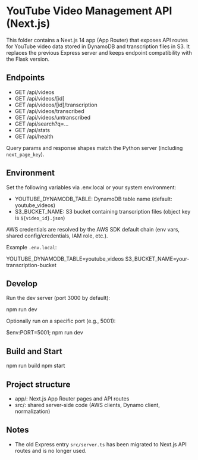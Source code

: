 # YouTube Video Management API (Next.js)

This folder contains a Next.js 14 app (App Router) that exposes API routes for YouTube video data stored in DynamoDB and transcription files in S3. It replaces the previous Express server and keeps endpoint compatibility with the Flask version.

## Endpoints

- GET /api/videos
- GET /api/videos/[id]
- GET /api/videos/[id]/transcription
- GET /api/videos/transcribed
- GET /api/videos/untranscribed
- GET /api/search?q=...
- GET /api/stats
- GET /api/health

Query params and response shapes match the Python server (including `next_page_key`).

## Environment

Set the following variables via .env.local or your system environment:

- YOUTUBE_DYNAMODB_TABLE: DynamoDB table name (default: youtube_videos)
- S3_BUCKET_NAME: S3 bucket containing transcription files (object key is `${video_id}.json`)

AWS credentials are resolved by the AWS SDK default chain (env vars, shared config/credentials, IAM role, etc.).

Example `.env.local`:

YOUTUBE_DYNAMODB_TABLE=youtube_videos
S3_BUCKET_NAME=your-transcription-bucket

## Develop

Run the dev server (port 3000 by default):

npm run dev

Optionally run on a specific port (e.g., 5001):

$env:PORT=5001; npm run dev

## Build and Start

npm run build
npm start

## Project structure

- app/: Next.js App Router pages and API routes
- src/: shared server-side code (AWS clients, Dynamo client, normalization)

## Notes

- The old Express entry `src/server.ts` has been migrated to Next.js API routes and is no longer used.
